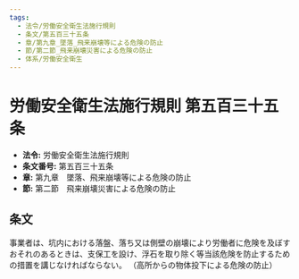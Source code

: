 ```yaml
---
tags:
  - 法令/労働安全衛生法施行規則
  - 条文/第五百三十五条
  - 章/第九章_墜落_飛来崩壊等による危険の防止
  - 節/第二節_飛来崩壊災害による危険の防止
  - 体系/労働安全衛生
---
```

# 労働安全衛生法施行規則 第五百三十五条

- **法令:** 労働安全衛生法施行規則
- **条文番号:** 第五百三十五条
- **章:** 第九章　墜落、飛来崩壊等による危険の防止
- **節:** 第二節　飛来崩壊災害による危険の防止

## 条文
事業者は、坑内における落盤、落ち又は側壁の崩壊により労働者に危険を及ぼすおそれのあるときは、支保工を設け、浮石を取り除く等当該危険を防止するための措置を講じなければならない。
（高所からの物体投下による危険の防止）

